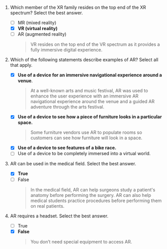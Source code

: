 1. Which member of the XR family resides on the top end of the XR spectrum? Select the best answer.

   - [ ] MR (mixed reality)
   - [x] **VR (virtual reality)**
   - [ ] AR (augmented reality)
     > VR resides on the top end of the VR spectrum as it provides a fully immersive digital experience.

2. Which of the following statements describe examples of AR? Select all that apply.

   - [x] **Use of a device for an immersive navigational experience around a venue**.
     > At a well-known arts and music festival, AR was used to enhance the user experience with an immersive AR navigational experience around the venue and a guided AR adventure through the arts festival.
   - [x] **Use of a device to see how a piece of furniture looks in a particular space.**
     > Some furniture vendors use AR to populate rooms so customers can see how furniture will look in a space.
   - [x] **Use of a device to see features of a bike race.**
   - [ ] Use of a device to be completely immersed into a virtual world.

3. AR can be used in the medical field. Select the best answer.

   - [x] **True**
   - [ ] False
     > In the medical field, AR can help surgeons study a patient's anatomy before performing the surgery. AR can also help medical students practice procedures before performing them on real patients.

4. AR requires a headset. Select the best answer.

   - [ ] True
   - [x] **False**
     > You don’t need special equipment to access AR.
